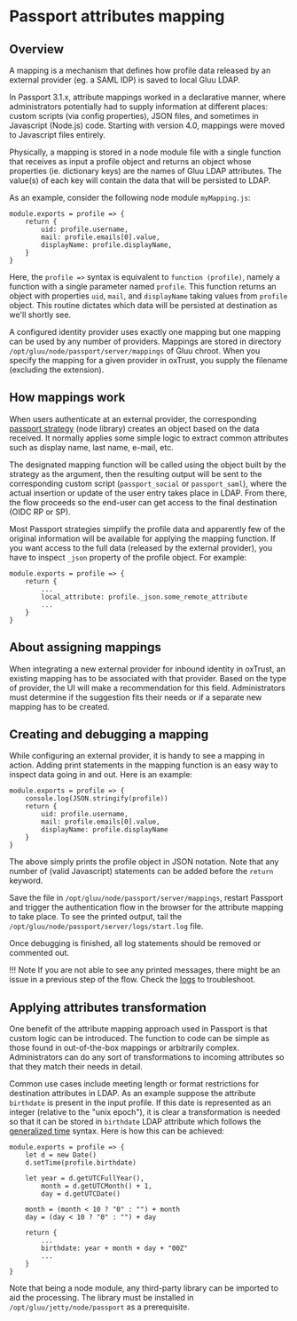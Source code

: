 # Passport attributes mapping

## Overview

A mapping is a mechanism that defines how profile data released by an external provider (eg. a SAML IDP) is saved to local Gluu LDAP.

In Passport 3.1.x, attribute mappings worked in a declarative manner, where administrators potentially had to supply information at different places: custom scripts (via config properties), JSON files, and sometimes in Javascript (Node.js) code. Starting with version 4.0, mappings were moved to Javascript files entirely.

Physically, a mapping is stored in a node module file with a single function that receives as input a profile object and returns an object whose properties (ie. dictionary keys) are the names of Gluu LDAP attributes. The value(s) of each key will contain the data that will be persisted to LDAP.

As an example, consider the following node module `myMapping.js`:

```
module.exports = profile => {
	return {
		uid: profile.username,
		mail: profile.emails[0].value,
		displayName: profile.displayName,
	}
}
```

Here, the `profile =>` syntax is equivalent to `function (profile)`, namely a function with a single parameter named `profile`. This function returns an object with properties `uid`, `mail`, and `displayName` taking values from `profile` object. This routine dictates which data will be persisted at destination as we'll shortly see.

A configured identity provider uses exactly one mapping but one mapping can be used by any number of providers. Mappings are stored in directory `/opt/gluu/node/passport/server/mappings` of Gluu chroot. When you specify the mapping for a given provider in oxTrust, you supply the filename (excluding the extension).

## How mappings work

When users authenticate at an external provider, the corresponding [passport strategy](../authn-guide/passport.md#strategies) (node library) creates an object based on the data received. It normally applies some simple logic to extract common attributes such as display name, last name, e-mail, etc. 

The designated mapping function will be called using the object built by the strategy as the argument, then the resulting output will be sent to the corresponding custom script (`passport_social` or `passport_saml`), where the actual insertion or update of the user entry takes place in LDAP. From there, the flow proceeds so the end-user can get access to the final destination (OIDC RP or SP).

Most Passport strategies simplify the profile data and apparently few of the original information will be available for applying the mapping function. If you want access to the full data (released by the external provider), you have to inspect `_json` property of the profile object. For example:

```
module.exports = profile => {
	return {
		...
		local_attribute: profile._json.some_remote_attribute
		...
	}
}
```
    

## About assigning mappings

When integrating a new external provider for inbound identity in oxTrust, an existing mapping has to be associated with that provider. Based on the type of provider, the UI will make a recommendation for this field. Administrators must determine if the suggestion fits their needs or if a separate new mapping has to be created. 

## Creating and debugging a mapping

While configuring an external provider, it is handy to see a mapping in action. Adding print statements in the mapping function is an easy way to inspect data going in and out. Here is an example:

```
module.exports = profile => {
	console.log(JSON.stringify(profile))
	return {
		uid: profile.username,
		mail: profile.emails[0].value,
		displayName: profile.displayName
	}
}
```

The above simply prints the profile object in JSON notation. Note that any number of (valid Javascript) statements can be added before the `return` keyword.

Save the file in `/opt/gluu/node/passport/server/mappings`, restart Passport and trigger the authentication flow in the browser for the attribute mapping to take place. To see the printed output, tail the `/opt/gluu/node/passport/server/logs/start.log` file.

Once debugging is finished, all log statements should be removed or commented out.

!!! Note
    If you are not able to see any printed messages, there might be an issue in a previous step of the flow. Check the [logs](../authn-guide/passport.md#logging) to troubleshoot.


## Applying attributes transformation

One benefit of the attribute mapping approach used in Passport is that custom logic can be introduced. The function to code can be simple as those found in out-of-the-box mappings or arbitrarily complex. Administrators can do any sort of transformations to incoming attributes so that they match their needs in detail.

Common use cases include meeting length or format restrictions for destination attributes in LDAP. As an example suppose the attribute `birthdate` is present in the input profile. If this date is represented as an integer (relative to the "unix epoch"), it is clear a transformation is needed so that it can be stored in `birthdate` LDAP attribute which follows the [generalized time](https://ldapwiki.com/wiki/GeneralizedTime) syntax. Here is how this can be achieved:

```
module.exports = profile => {
	let d = new Date()
	d.setTime(profile.birthdate)

	let	year = d.getUTCFullYear(),
		month = d.getUTCMonth() + 1,
		day = d.getUTCDate()

	month = (month < 10 ? "0" : "") + month
	day = (day < 10 ? "0" : "") + day
	
	return {
		...
		birthdate: year + month + day + "00Z"
		...
	}
}
```

Note that being a node module, any third-party library can be imported to aid the processing. The library must be installed in `/opt/gluu/jetty/node/passport` as a prerequisite.
